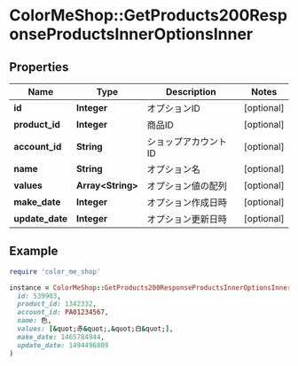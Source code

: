 # ColorMeShop::GetProducts200ResponseProductsInnerOptionsInner

## Properties

| Name | Type | Description | Notes |
| ---- | ---- | ----------- | ----- |
| **id** | **Integer** | オプションID | [optional] |
| **product_id** | **Integer** | 商品ID | [optional] |
| **account_id** | **String** | ショップアカウントID | [optional] |
| **name** | **String** | オプション名 | [optional] |
| **values** | **Array&lt;String&gt;** | オプション値の配列 | [optional] |
| **make_date** | **Integer** | オプション作成日時 | [optional] |
| **update_date** | **Integer** | オプション更新日時 | [optional] |

## Example

```ruby
require 'color_me_shop'

instance = ColorMeShop::GetProducts200ResponseProductsInnerOptionsInner.new(
  id: 539903,
  product_id: 1342332,
  account_id: PA01234567,
  name: 色,
  values: [&quot;赤&quot;,&quot;白&quot;],
  make_date: 1465784944,
  update_date: 1494496809
)
```

